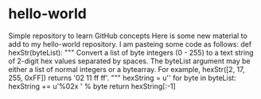 # hello-world
Simple repository to learn GitHub concepts
Here is some new material to add to my hello-world repository.
I am pasteing some code as follows:
def hexStr(byteList):
    """
    Convert a list of byte integers (0 - 255) to a text string of 2-digit
    hex values separated by spaces.  The byteList argument may be either a
    list of normal integers or a bytearray.  For example,
    hexStr([2, 17, 255, 0xFF]) returns '02 11 ff ff'.
    """
    hexString = u''
    for byte in byteList:
        hexString += u'%02x ' % byte
    return hexString[:-1]

